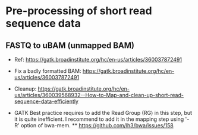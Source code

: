 # Pre-processing of short read sequence data

## FASTQ to uBAM (unmapped BAM)

* Ref: https://gatk.broadinstitute.org/hc/en-us/articles/360037872491
* Fix a badly formatted BAM: https://gatk.broadinstitute.org/hc/en-us/articles/360037872491
* Cleanup: https://gatk.broadinstitute.org/hc/en-us/articles/360039568932--How-to-Map-and-clean-up-short-read-sequence-data-efficiently

* GATK Best practice requires to add the Read Group (RG) in this step, 
 but it is quite inefficient. I recommend to add it in the mapping step
 using '-R' option of bwa-mem.
** https://github.com/lh3/bwa/issues/158
